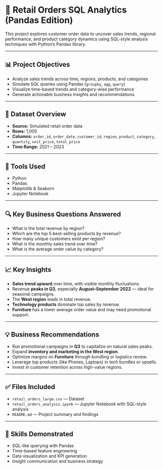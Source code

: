 # 🛒 Retail Orders SQL Analytics (Pandas Edition)

This project explores customer order data to uncover sales trends, regional performance, and product category dynamics using SQL-style analysis techniques with Python’s Pandas library.

---

## 📊 Project Objectives

- Analyze sales trends across time, regions, products, and categories
- Simulate SQL queries using Pandas (`groupby`, `agg`, `query`)
- Visualize time-based trends and category-wise performance
- Generate actionable business insights and recommendations

---

## 📁 Dataset Overview

- **Source:** Simulated retail order data
- **Rows:** 1,000
- **Columns:** `order_id`, `order_date`, `customer_id`, `region`, `product`, `category`, `quantity`, `unit_price`, `total_price`
- **Time Range:** 2021 – 2023

---

## 🧰 Tools Used

- Python
- Pandas
- Matplotlib & Seaborn
- Jupyter Notebook

---

## 🔍 Key Business Questions Answered

- What is the total revenue by region?
- Which are the top 5 best-selling products by revenue?
- How many unique customers exist per region?
- What is the monthly sales trend over time?
- What is the average order value by category?

---

## 📈 Key Insights

- **Sales trend upward** over time, with visible monthly fluctuations.
- Revenue **peaks in Q3**, especially **August–September 2022** — ideal for seasonal campaigns.
- The **West region** leads in total revenue.
- **Technology products** dominate top sales by revenue.
- **Furniture** has a lower average order value and may need promotional support.

---

## 💡 Business Recommendations

- Run promotional campaigns in **Q3** to capitalize on natural sales peaks.
- Expand **inventory and marketing in the West region**.
- Optimize margins on **Furniture** through bundling or logistics review.
- Leverage top products (like Phones, Laptops) in tech bundles or upsells.
- Invest in customer retention across high-value regions.

---

## ✅ Files Included

- `retail_orders_large.csv` — Dataset
- `retail_orders_analysis.ipynb` — Jupyter Notebook with SQL-style analysis
- `README.md` — Project summary and findings

---

## 🧠 Skills Demonstrated

- SQL-like querying with Pandas
- Time-based feature engineering
- Data visualization and KPI generation
- Insight communication and business strategy
